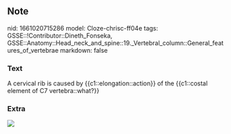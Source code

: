 ## Note
nid: 1661020715286
model: Cloze-chrisc-ff04e
tags: GSSE::!Contributor::Dineth_Fonseka, GSSE::Anatomy::Head_neck_and_spine::19._Vertebral_column::General_features_of_vertebrae
markdown: false

### Text
<div>
  A cervical rib is caused by {{c1::elongation::action}} of the
  {{c1::costal element of C7 vertebra::what?}}
</div>

### Extra
<img src="515c1d9426f962be86d9bb6f047833bc.jpg">
